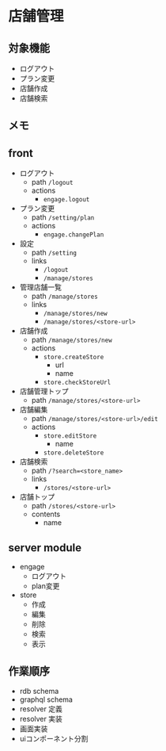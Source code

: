 
# 店舗管理

## 対象機能
- ログアウト
- プラン変更
- 店舗作成
- 店舗検索

## メモ

## front
- ログアウト
  - path `/logout`
  - actions
    - `engage.logout`
- プラン変更
  - path `/setting/plan`
  - actions
    - `engage.changePlan`
- 設定
  - path `/setting`
  - links
    - `/logout`
    - `/manage/stores`
- 管理店舗一覧
  - path `/manage/stores`
  - links
    - `/manage/stores/new`
    - `/manage/stores/<store-url>`
- 店舗作成  
  - path `/manage/stores/new`
  - actions
    - `store.createStore`
      - url
      - name
    - `store.checkStoreUrl`
- 店舗管理トップ  
  - path `/manage/stores/<store-url>`
- 店舗編集  
  - path `/manage/stores/<store-url>/edit`
  - actions
    - `store.editStore`
      - name
    - `store.deleteStore`
- 店舗検索
  - path `/?search=<store_name>`
  - links
    - `/stores/<store-url>`
- 店舗トップ
  - path `/stores/<store-url>`
  - contents
    - name

## server module
- engage
  - ログアウト
  - plan変更
- store
  - 作成
  - 編集
  - 削除
  - 検索
  - 表示

## 作業順序
- rdb schema
- graphql schema
- resolver 定義
- resolver 実装
- 画面実装
- uiコンポーネント分割

